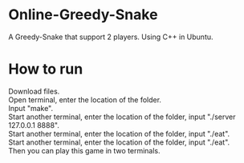 # Online-Greedy-Snake
A Greedy-Snake that support 2 players. Using C++ in Ubuntu.

# How to run
Download files.<br>
Open terminal, enter the location of the folder.<br>
Input "make".<br>
Start another terminal, enter the location of the folder, input "./server 127.0.0.1 8888".<br>
Start another terminal, enter the location of the folder, input "./eat".<br>
Start another terminal, enter the location of the folder, input "./eat".<br>
Then you can play this game in two terminals.
